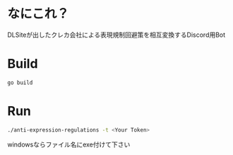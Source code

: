 # なにこれ？
DLSiteが出したクレカ会社による表現規制回避策を相互変換するDiscord用Bot

# Build
```bash
go build
```
# Run
```bash
./anti-expression-regulations -t <Your Token>
```
windowsならファイル名にexe付けて下さい